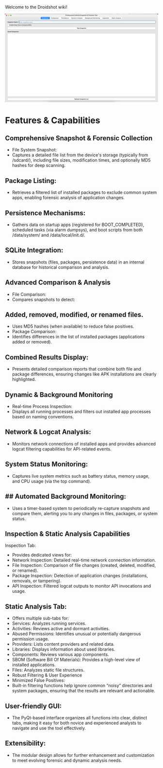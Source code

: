 Welcome to the Droidshot wiki!

![Droidshot](https://github.com/malfav/Droidshot/blob/4e0ab932f2b23f999e19e0b4989104566167a03d/scr.png)

# Features & Capabilities 

## Comprehensive Snapshot & Forensic Collection
* File System Snapshot:
* Captures a detailed file list from the device's storage (typically from /sdcard/), including file sizes, modification times, and optionally MD5 hashes for deep scanning.

## Package Listing:
* Retrieves a filtered list of installed packages to exclude common system apps, enabling forensic analysis of application changes.

## Persistence Mechanisms:
* Gathers data on startup apps (registered for BOOT_COMPLETED), scheduled tasks (via alarm dumpsys), and boot scripts from both /data/system/ and /data/local/init.d/.

## SQLite Integration:
* Stores snapshots (files, packages, persistence data) in an internal database for historical comparison and analysis.

## Advanced Comparison & Analysis
* File Comparison:
* Compares snapshots to detect:

## Added, removed, modified, or renamed files.
* Uses MD5 hashes (when available) to reduce false positives.
* Package Comparison:
* Identifies differences in the list of installed packages (applications added or removed).

## Combined Results Display:
* Presents detailed comparison reports that combine both file and package differences, ensuring changes like APK installations are clearly highlighted.

## Dynamic & Background Monitoring
* Real-time Process Inspection:
* Displays all running processes and filters out installed app processes based on naming conventions.

## Network & Logcat Analysis:
* Monitors network connections of installed apps and provides advanced logcat filtering capabilities for API-related events.

## System Status Monitoring:
* Captures live system metrics such as battery status, memory usage, and CPU usage (via the top command).

## ## Automated Background Monitoring:
* Uses a timer-based system to periodically re-capture snapshots and compare them, alerting you to any changes in files, packages, or system status.

## Inspection & Static Analysis Capabilities
Inspection Tab:
* Provides dedicated views for:
* Network Inspection: Detailed real-time network connection information.
* File Inspection: Comparison of file changes (created, deleted, modified, or renamed).
* Package Inspection: Detection of application changes (installations, removals, or tampering).
* API Inspection: Filtered logcat outputs to monitor API invocations and usage.
## Static Analysis Tab:
* Offers multiple sub-tabs for:
* Services: Analyzes running services.
* Activities: Reviews active and dormant activities.
* Abused Permissions: Identifies unusual or potentially dangerous permission usage.
* Providers: Lists content providers and related data.
* Libraries: Displays information about used libraries.
* Components: Reviews various app components.
* SBOM (Software Bill Of Materials): Provides a high-level view of installed applications.
* Files: Analyzes static file structures.
* Robust Filtering & User Experience
* Minimized False Positives:
* Built-in filtering functions help ignore common “noisy” directories and system packages, ensuring that the results are relevant and actionable.

## User-friendly GUI:
* The PyQt-based interface organizes all functions into clear, distinct tabs, making it easy for both novice and experienced analysts to navigate and use the tool effectively.

## Extensibility:
* The modular design allows for further enhancement and customization to meet evolving forensic and dynamic analysis needs.

